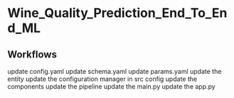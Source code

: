 # Wine_Quality_Prediction_End_To_End_ML

## Workflows

update config.yaml
update schema.yaml
update params.yaml
update the entity
update the configuration manager in src config
update the components
update the pipeline
update the main.py
update the app.py